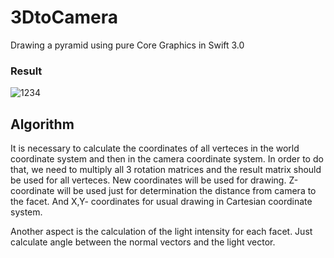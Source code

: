 # 3DtoCamera
Drawing a pyramid using pure Core Graphics in Swift 3.0

### Result
![1234](https://user-images.githubusercontent.com/22226679/29132506-1aaf08b6-7d39-11e7-9728-5fdbc5b55a80.gif)

## Algorithm
It is necessary to calculate the coordinates of all verteces in the world coordinate system and then in the camera coordinate system. In order to do that, we need to multiply all 3 rotation matrices and 
the result matrix should be used for all verteces. New coordinates will be used for drawing. Z-coordinate will be used just for determination the distance from camera to the facet. And X,Y- coordinates for usual drawing in Cartesian coordinate system.

Another aspect is the calculation of the light intensity for each facet. Just calculate angle between the normal vectors and the light vector. 
